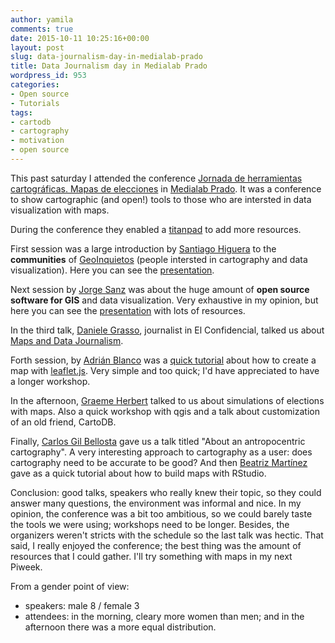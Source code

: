 ```yaml
---
author: yamila
comments: true
date: 2015-10-11 10:25:16+00:00
layout: post
slug: data-journalism-day-in-medialab-prado
title: Data Journalism day in Medialab Prado
wordpress_id: 953
categories:
- Open source
- Tutorials
tags:
- cartodb
- cartography
- motivation
- open source
---
```


This past saturday I attended the conference [Jornada de herramientas cartográficas. Mapas de elecciones](http://www.meetup.com/Madrid-Periodismo-de-datos-Meetup/events/225441850/) in [Medialab Prado](http://medialab-prado.es/). It was a conference to show cartographic (and open!) tools to those who are intersted in data visualization with maps.

<!-- more -->

During the conference they enabled a [titanpad](https://electionmaps.titanpad.com/1) to add more resources.

First session was a large introduction by [Santiago Higuera](https://twitter.com/santiagohiguera) to the **communities** of [GeoInquietos](https://twitter.com/geoinquietosMad) (people intersted in cartography and data visualization). Here you can see the [presentation](https://docs.google.com/spreadsheets/d/1RfS1qV7091w01JGfnbSsi3uQtmZNzpOXPg2WxS0s9KE/edit#gid=0).

Next session by [Jorge Sanz](https://twitter.com/xurxosanz) was about the huge amount of **open source software for GIS** and data visualization. Very exhaustive in my opinion, but here you can see the [presentation](http://slides.com/danielegraso/deck/#/) with lots of resources.

In the third talk, [Daniele Grasso](http://twitter.com/danielegrasso), journalist in El Confidencial, talked us about [Maps and Data Journalism](http://slides.com/danielegraso/deck/#/).

Forth session, by [Adrián Blanco](https://twitter.com/AdrianBlancoR/) was a [quick tutorial](http://adrianblanco.github.io/leafletjs-tutorial/#/) about how to create a map with [leaflet.js](http://leafletjs.com/). Very simple and too quick; I'd have appreciated to have a longer workshop.

In the afternoon, [Graeme Herbert](http://twitter.com/red_baobab) talked to us about simulations of elections with maps. Also a quick workshop with qgis and a talk about customization of an old friend, CartoDB.

Finally, [Carlos Gil Bellosta](http://twitter.com/gilbellosta) gave us a talk titled "About an antropocentric cartography". A very interesting approach to cartography as a user: does cartography need to be accurate to be good? And then [Beatriz Martínez](http://visualizados.com) gave as a quick tutorial about how to build maps with RStudio.

Conclusion: good talks, speakers who really knew their topic, so they could answer many questions, the environment was informal and nice. In my opinion, the conference was a bit too ambitious, so we could barely taste the tools we were using; workshops need to be longer. Besides, the organizers weren't stricts with the schedule so the last talk was hectic. That said, I really enjoyed the conference; the best thing was the amount of resources that I could gather. I'll try something with maps in my next Piweek.

From a gender point of view:
- speakers: male 8 / female 3
- attendees: in the morning, cleary more women than men; and in the afternoon there was a more equal distribution.




